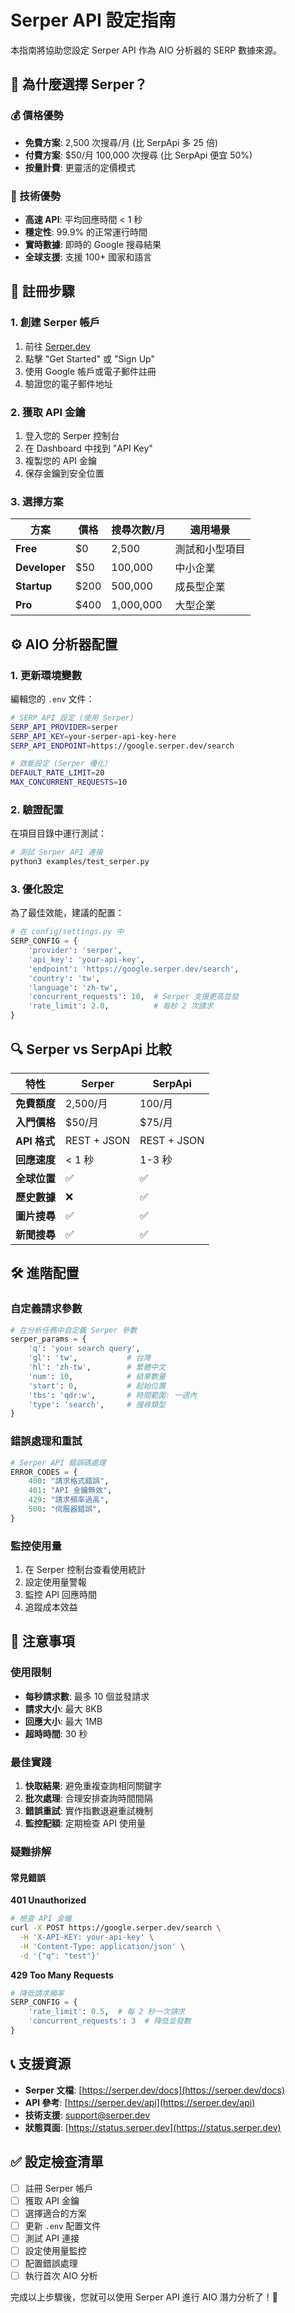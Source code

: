 # Serper API 設定指南

本指南將協助您設定 Serper API 作為 AIO 分析器的 SERP 數據來源。

## 🌟 為什麼選擇 Serper？

### 💰 價格優勢
- **免費方案**: 2,500 次搜尋/月 (比 SerpApi 多 25 倍)
- **付費方案**: $50/月 100,000 次搜尋 (比 SerpApi 便宜 50%)
- **按量計費**: 更靈活的定價模式

### 🚀 技術優勢
- **高速 API**: 平均回應時間 < 1 秒
- **穩定性**: 99.9% 的正常運行時間
- **實時數據**: 即時的 Google 搜尋結果
- **全球支援**: 支援 100+ 國家和語言

## 📝 註冊步驟

### 1. 創建 Serper 帳戶

1. 前往 [Serper.dev](https://serper.dev/)
2. 點擊 "Get Started" 或 "Sign Up"
3. 使用 Google 帳戶或電子郵件註冊
4. 驗證您的電子郵件地址

### 2. 獲取 API 金鑰

1. 登入您的 Serper 控制台
2. 在 Dashboard 中找到 "API Key"
3. 複製您的 API 金鑰
4. 保存金鑰到安全位置

### 3. 選擇方案

| 方案 | 價格 | 搜尋次數/月 | 適用場景 |
|-----|------|------------|----------|
| **Free** | $0 | 2,500 | 測試和小型項目 |
| **Developer** | $50 | 100,000 | 中小企業 |
| **Startup** | $200 | 500,000 | 成長型企業 |
| **Pro** | $400 | 1,000,000 | 大型企業 |

## ⚙️ AIO 分析器配置

### 1. 更新環境變數

編輯您的 `.env` 文件：

```bash
# SERP API 設定 (使用 Serper)
SERP_API_PROVIDER=serper
SERP_API_KEY=your-serper-api-key-here
SERP_API_ENDPOINT=https://google.serper.dev/search

# 效能設定 (Serper 優化)
DEFAULT_RATE_LIMIT=20
MAX_CONCURRENT_REQUESTS=10
```

### 2. 驗證配置

在項目目錄中運行測試：

```bash
# 測試 Serper API 連接
python3 examples/test_serper.py
```

### 3. 優化設定

為了最佳效能，建議的配置：

```python
# 在 config/settings.py 中
SERP_CONFIG = {
    'provider': 'serper',
    'api_key': 'your-api-key',
    'endpoint': 'https://google.serper.dev/search',
    'country': 'tw',
    'language': 'zh-tw',
    'concurrent_requests': 10,  # Serper 支援更高並發
    'rate_limit': 2.0,          # 每秒 2 次請求
}
```

## 🔍 Serper vs SerpApi 比較

| 特性 | Serper | SerpApi |
|-----|--------|---------|
| **免費額度** | 2,500/月 | 100/月 |
| **入門價格** | $50/月 | $75/月 |
| **API 格式** | REST + JSON | REST + JSON |
| **回應速度** | < 1 秒 | 1-3 秒 |
| **全球位置** | ✅ | ✅ |
| **歷史數據** | ❌ | ✅ |
| **圖片搜尋** | ✅ | ✅ |
| **新聞搜尋** | ✅ | ✅ |

## 🛠️ 進階配置

### 自定義請求參數

```python
# 在分析任務中自定義 Serper 參數
serper_params = {
    'q': 'your search query',
    'gl': 'tw',           # 台灣
    'hl': 'zh-tw',        # 繁體中文
    'num': 10,            # 結果數量
    'start': 0,           # 起始位置
    'tbs': 'qdr:w',       # 時間範圍: 一週內
    'type': 'search',     # 搜尋類型
}
```

### 錯誤處理和重試

```python
# Serper API 錯誤碼處理
ERROR_CODES = {
    400: "請求格式錯誤",
    401: "API 金鑰無效",
    429: "請求頻率過高",
    500: "伺服器錯誤",
}
```

### 監控使用量

1. 在 Serper 控制台查看使用統計
2. 設定使用量警報
3. 監控 API 回應時間
4. 追蹤成本效益

## 🚨 注意事項

### 使用限制
- **每秒請求數**: 最多 10 個並發請求
- **請求大小**: 最大 8KB
- **回應大小**: 最大 1MB
- **超時時間**: 30 秒

### 最佳實踐
1. **快取結果**: 避免重複查詢相同關鍵字
2. **批次處理**: 合理安排查詢時間間隔
3. **錯誤重試**: 實作指數退避重試機制
4. **監控配額**: 定期檢查 API 使用量

### 疑難排解

#### 常見錯誤

**401 Unauthorized**
```bash
# 檢查 API 金鑰
curl -X POST https://google.serper.dev/search \
  -H 'X-API-KEY: your-api-key' \
  -H 'Content-Type: application/json' \
  -d '{"q": "test"}'
```

**429 Too Many Requests**
```python
# 降低請求頻率
SERP_CONFIG = {
    'rate_limit': 0.5,  # 每 2 秒一次請求
    'concurrent_requests': 3  # 降低並發數
}
```

## 📞 支援資源

- **Serper 文檔**: [https://serper.dev/docs](https://serper.dev/docs)
- **API 參考**: [https://serper.dev/api](https://serper.dev/api)
- **技術支援**: support@serper.dev
- **狀態頁面**: [https://status.serper.dev](https://status.serper.dev)

## ✅ 設定檢查清單

- [ ] 註冊 Serper 帳戶
- [ ] 獲取 API 金鑰
- [ ] 選擇適合的方案
- [ ] 更新 `.env` 配置文件
- [ ] 測試 API 連接
- [ ] 設定使用量監控
- [ ] 配置錯誤處理
- [ ] 執行首次 AIO 分析

完成以上步驟後，您就可以使用 Serper API 進行 AIO 潛力分析了！🎉
